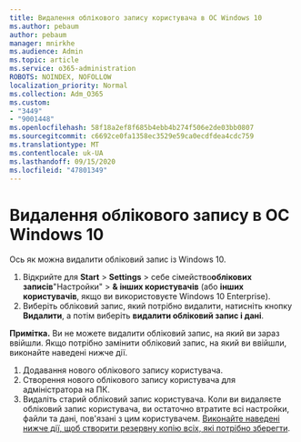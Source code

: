 ```yaml
---
title: Видалення облікового запису користувача в ОС Windows 10
ms.author: pebaum
author: pebaum
manager: mnirkhe
ms.audience: Admin
ms.topic: article
ms.service: o365-administration
ROBOTS: NOINDEX, NOFOLLOW
localization_priority: Normal
ms.collection: Adm_O365
ms.custom:
- "3449"
- "9001448"
ms.openlocfilehash: 58f18a2ef8f685b4ebb4b274f506e2de03bb0807
ms.sourcegitcommit: c6692ce0fa1358ec3529e59ca0ecdfdea4cdc759
ms.translationtype: MT
ms.contentlocale: uk-UA
ms.lasthandoff: 09/15/2020
ms.locfileid: "47801349"
---
```

# <a name="remove-an-account-in-windows-10"></a>Видалення облікового запису в ОС Windows 10

Ось як можна видалити обліковий запис із Windows 10.

1. Відкрийте для **Start**  >  **Settings**  >  себе сімейство**облікових записів**"Настройки"  >  **& інших користувачів** (або **інших користувачів**, якщо ви використовуєте Windows 10 Enterprise).
2. Виберіть обліковий запис, який потрібно видалити, натисніть кнопку **Видалити**, а потім виберіть **видалити обліковий запис і дані**.
 
**Примітка.** Ви не можете видалити обліковий запис, на який ви зараз ввійшли.  Якщо потрібно замінити обліковий запис, на який ви ввійшли, виконайте наведені нижче дії.

1. Додавання нового облікового запису користувача.
2. Створення нового облікового запису користувача для адміністратора на ПК.
3. Видаліть старий обліковий запис користувача. Коли ви видаляєте обліковий запис користувача, ви остаточно втратите всі настройки, файли та дані, пов'язані з цим користувачем. [Виконайте наведені нижче дії, щоб створити резервну копію всіх, які потрібно зберегти](https://support.microsoft.com/help/4027408/windows-10-backup-and-restore).